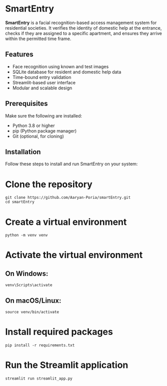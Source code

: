 # SmartEntry

**SmartEntry** is a facial recognition-based access management system for residential societies. It verifies the identity of domestic help at the entrance, checks if they are assigned to a specific apartment, and ensures they arrive within the permitted time frame.

## Features

- Face recognition using known and test images
- SQLite database for resident and domestic help data
- Time-bound entry validation
- Streamlit-based user interface
- Modular and scalable design

## Prerequisites

Make sure the following are installed:

- Python 3.8 or higher
- pip (Python package manager)
- Git (optional, for cloning)

## Installation

Follow these steps to install and run SmartEntry on your system:

# Clone the repository
```
git clone https://github.com/Aaryan-Poria/smartEntry.git
cd smartEntry
```
# Create a virtual environment
```
python -m venv venv
```
# Activate the virtual environment
## On Windows:
```
venv\Scripts\activate
```
## On macOS/Linux:
```
source venv/bin/activate
```
# Install required packages
```
pip install -r requirements.txt
```
# Run the Streamlit application
```
streamlit run streamlit_app.py
```
